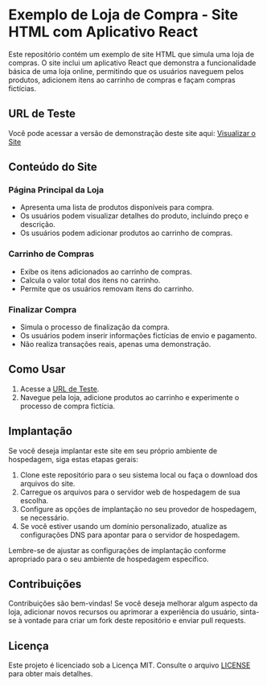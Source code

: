 # Exemplo de Loja de Compra - Site HTML com Aplicativo React

Este repositório contém um exemplo de site HTML que simula uma loja de compras. O site inclui um aplicativo React que demonstra a funcionalidade básica de uma loja online, permitindo que os usuários naveguem pelos produtos, adicionem itens ao carrinho de compras e façam compras fictícias.

## URL de Teste
Você pode acessar a versão de demonstração deste site aqui: [Visualizar o Site](https://ragnarbdf191.github.io/react-counter-app/)

## Conteúdo do Site

### Página Principal da Loja
- Apresenta uma lista de produtos disponíveis para compra.
- Os usuários podem visualizar detalhes do produto, incluindo preço e descrição.
- Os usuários podem adicionar produtos ao carrinho de compras.

### Carrinho de Compras
- Exibe os itens adicionados ao carrinho de compras.
- Calcula o valor total dos itens no carrinho.
- Permite que os usuários removam itens do carrinho.

### Finalizar Compra
- Simula o processo de finalização da compra.
- Os usuários podem inserir informações fictícias de envio e pagamento.
- Não realiza transações reais, apenas uma demonstração.

## Como Usar
1. Acesse a [URL de Teste](https://ragnarbdf191.github.io/react-counter-app/).
2. Navegue pela loja, adicione produtos ao carrinho e experimente o processo de compra fictícia.

## Implantação

Se você deseja implantar este site em seu próprio ambiente de hospedagem, siga estas etapas gerais:

1. Clone este repositório para o seu sistema local ou faça o download dos arquivos do site.
2. Carregue os arquivos para o servidor web de hospedagem de sua escolha.
3. Configure as opções de implantação no seu provedor de hospedagem, se necessário.
4. Se você estiver usando um domínio personalizado, atualize as configurações DNS para apontar para o servidor de hospedagem.

Lembre-se de ajustar as configurações de implantação conforme apropriado para o seu ambiente de hospedagem específico.

## Contribuições

Contribuições são bem-vindas! Se você deseja melhorar algum aspecto da loja, adicionar novos recursos ou aprimorar a experiência do usuário, sinta-se à vontade para criar um fork deste repositório e enviar pull requests.

## Licença

Este projeto é licenciado sob a Licença MIT. Consulte o arquivo [LICENSE](LICENSE) para obter mais detalhes.
